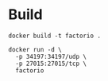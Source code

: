 # Build

```
docker build -t factorio .
```

```
docker run -d \
  -p 34197:34197/udp \
  -p 27015:27015/tcp \
  factorio
```
